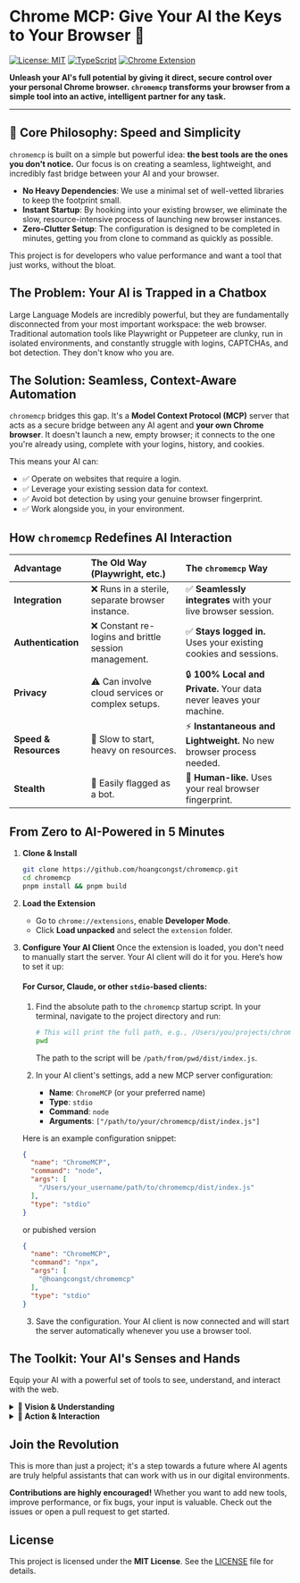 # Chrome MCP: Give Your AI the Keys to Your Browser 🔑

[![License: MIT](https://img.shields.io/badge/License-MIT-yellow.svg)](https://opensource.org/licenses/MIT)
[![TypeScript](https://img.shields.io/badge/TypeScript-5.x-blue.svg)](https://www.typescriptlang.org/)
[![Chrome Extension](https://img.shields.io/badge/Chrome-Extension-green.svg)](https://developer.chrome.com/docs/extensions/)

**Unleash your AI's full potential by giving it direct, secure control over your personal Chrome browser. `chromemcp` transforms your browser from a simple tool into an active, intelligent partner for any task.**

---

## 🚀 Core Philosophy: Speed and Simplicity

`chromemcp` is built on a simple but powerful idea: **the best tools are the ones you don't notice.** Our focus is on creating a seamless, lightweight, and incredibly fast bridge between your AI and your browser.

-   **No Heavy Dependencies**: We use a minimal set of well-vetted libraries to keep the footprint small.
-   **Instant Startup**: By hooking into your existing browser, we eliminate the slow, resource-intensive process of launching new browser instances.
-   **Zero-Clutter Setup**: The configuration is designed to be completed in minutes, getting you from clone to command as quickly as possible.

This project is for developers who value performance and want a tool that just works, without the bloat.

## The Problem: Your AI is Trapped in a Chatbox

Large Language Models are incredibly powerful, but they are fundamentally disconnected from your most important workspace: the web browser. Traditional automation tools like Playwright or Puppeteer are clunky, run in isolated environments, and constantly struggle with logins, CAPTCHAs, and bot detection. They don't know who you are.

## The Solution: Seamless, Context-Aware Automation

`chromemcp` bridges this gap. It's a **Model Context Protocol (MCP)** server that acts as a secure bridge between any AI agent and **your own Chrome browser**. It doesn't launch a new, empty browser; it connects to the one you're already using, complete with your logins, history, and cookies.

This means your AI can:
- ✅ Operate on websites that require a login.
- ✅ Leverage your existing session data for context.
- ✅ Avoid bot detection by using your genuine browser fingerprint.
- ✅ Work alongside you, in your environment.

## How `chromemcp` Redefines AI Interaction

| Advantage | The Old Way (Playwright, etc.) | The `chromemcp` Way | 
| :--- | :--- | :--- | 
| **Integration** | ❌ Runs in a sterile, separate browser instance. | ✅ **Seamlessly integrates** with your live browser session. | 
| **Authentication** | ❌ Constant re-logins and brittle session management. | ✅ **Stays logged in.** Uses your existing cookies and sessions. | 
| **Privacy** | ⚠️ Can involve cloud services or complex setups. | 🔒 **100% Local and Private.** Your data never leaves your machine. | 
| **Speed & Resources** | 🐢 Slow to start, heavy on resources. | ⚡ **Instantaneous and Lightweight.** No new browser process needed. | 
| **Stealth** | 🤖 Easily flagged as a bot. | 🥷 **Human-like.** Uses your real browser fingerprint. | 

## From Zero to AI-Powered in 5 Minutes

1.  **Clone & Install**
    ```bash
    git clone https://github.com/hoangcongst/chromemcp.git
    cd chromemcp
    pnpm install && pnpm build
    ```

2.  **Load the Extension**
    - Go to `chrome://extensions`, enable **Developer Mode**.
    - Click **Load unpacked** and select the `extension` folder.

3.  **Configure Your AI Client**
    Once the extension is loaded, you don't need to manually start the server. Your AI client will do it for you. Here’s how to set it up:

    #### For Cursor, Claude, or other `stdio`-based clients:

    1.  Find the absolute path to the `chromemcp` startup script. In your terminal, navigate to the project directory and run:
        ```bash
        # This will print the full path, e.g., /Users/you/projects/chromemcp
        pwd
        ```
        The path to the script will be `/path/from/pwd/dist/index.js`.

    2.  In your AI client's settings, add a new MCP server configuration:

        - **Name**: `ChromeMCP` (or your preferred name)
        - **Type**: `stdio`
        - **Command**: `node`
        - **Arguments**: `["/path/to/your/chromemcp/dist/index.js"]`

    Here is an example configuration snippet:
    ```json
    {
      "name": "ChromeMCP",
      "command": "node",
      "args": [
        "/Users/your_username/path/to/chromemcp/dist/index.js"
      ],
      "type": "stdio"
    }
    ```

    or pubished version
    ```json
    {
      "name": "ChromeMCP",
      "command": "npx",
      "args": [
        "@hoangcongst/chromemcp"
      ],
      "type": "stdio"
    }
    ```
    3.  Save the configuration. Your AI client is now connected and will start the server automatically whenever you use a browser tool.

## The Toolkit: Your AI's Senses and Hands

Equip your AI with a powerful set of tools to see, understand, and interact with the web.

<details>
<summary><strong>👀 Vision & Understanding</strong></summary>

- `snapshot`: Perceive the structure and content of a webpage.
- `screenshot`: See the visual layout of the page or specific elements.
- `get_inner_html`: Read the raw content or text of any element.
- `get_console_logs`: Debug by checking for errors and messages.

</details>

<details>
<summary><strong>🦾 Action & Interaction</strong></summary>

- `click`, `hover`, `type`: Interact with any element on the page.
- `navigate`, `go_back`, `go_forward`: Control the browser's navigation.
- `execute_javascript`: Inject custom logic or modify the page on the fly.
- `press_key`, `select_option`: Handle complex forms and keyboard shortcuts.

</details>

## Join the Revolution

This is more than just a project; it's a step towards a future where AI agents are truly helpful assistants that can work with us in our digital environments. 

**Contributions are highly encouraged!** Whether you want to add new tools, improve performance, or fix bugs, your input is valuable. Check out the issues or open a pull request to get started.

## License

This project is licensed under the **MIT License**. See the [LICENSE](LICENSE) file for details.

